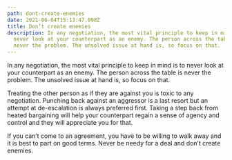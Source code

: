 ```yaml
---
path: dont-create-enemies
date: 2021-06-04T15:13:47.098Z
title: Don’t create enemies
description: In any negotiation, the most vital principle to keep in mind is to
  never look at your counterpart as an enemy. The person across the table is
  never the problem. The unsolved issue at hand is, so focus on that.
---
```

In any negotiation, the most vital principle to keep in mind is to never look at your counterpart as an enemy. The person across the table is never the problem. The unsolved issue at hand is, so focus on that. 

Treating the other person as if they are against you is toxic to any negotiation. Punching back against an aggressor is a last resort but an attempt at de-escalation is always preferred first. Taking a step back from heated bargaining will help your counterpart regain a sense of agency and control and they will appreciate you for that.

If you can’t come to an agreement, you have to be willing to walk away and it is best to part on good terms. Never be needy for a deal and don’t create enemies.